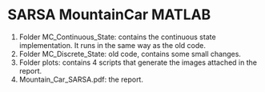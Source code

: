 # SARSA MountainCar MATLAB
 
1. Folder MC_Continuous_State: contains the continuous state implementation. It runs in the same way as the old code.
2. Folder MC_Discrete_State: old code, contains some small changes.
3. Folder plots: contains 4 scripts that generate the images attached in the report. 
4. Mountain_Car_SARSA.pdf: the report.
